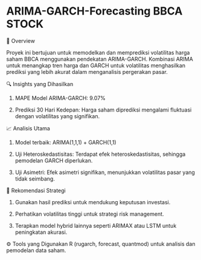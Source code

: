 # ARIMA-GARCH-Forecasting BBCA STOCK
📌 Overview

Proyek ini bertujuan untuk memodelkan dan memprediksi volatilitas harga saham BBCA menggunakan pendekatan ARIMA-GARCH. Kombinasi ARIMA untuk menangkap tren harga dan GARCH untuk volatilitas menghasilkan prediksi yang lebih akurat dalam menganalisis pergerakan pasar.

🔍 Insights yang Dihasilkan
1. MAPE Model ARIMA-GARCH: 9.07%

2. Prediksi 30 Hari Kedepan: Harga saham diprediksi mengalami fluktuasi dengan volatilitas yang signifikan.

📈 Analisis Utama

1. Model terbaik: ARIMA(1,1,1) + GARCH(1,1)

2. Uji Heteroskedastisitas: Terdapat efek heteroskedastisitas, sehingga pemodelan GARCH diperlukan.

3. Uji Asimetri: Efek asimetri signifikan, menunjukkan volatilitas pasar yang tidak seimbang.

🎯 Rekomendasi Strategi

1. Gunakan hasil prediksi untuk mendukung keputusan investasi.

2. Perhatikan volatilitas tinggi untuk strategi risk management.

3. Terapkan model hybrid lainnya seperti ARIMAX atau LSTM untuk peningkatan akurasi.

⚙️ Tools yang Digunakan
R (rugarch, forecast, quantmod) untuk analisis dan pemodelan data saham.

